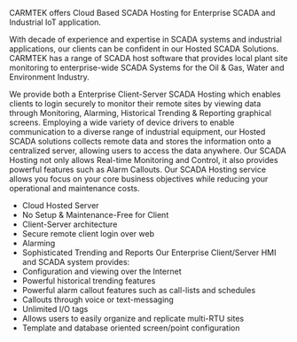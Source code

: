 CARMTEK offers Cloud Based SCADA Hosting for Enterprise SCADA and Industrial IoT application.

With decade of experience and expertise in SCADA systems and industrial applications, our clients can be confident in our Hosted SCADA Solutions. CARMTEK has a range of SCADA host software that provides local plant site monitoring to enterprise-wide SCADA Systems for the Oil & Gas, Water and Environment Industry.

We provide both a Enterprise Client-Server SCADA Hosting which enables clients to login securely to monitor their remote sites by viewing data through Monitoring, Alarming, Historical Trending & Reporting graphical screens.
Employing a wide variety of device drivers to enable communication to a diverse range of industrial equipment, our Hosted SCADA solutions collects remote data and stores the information onto a centralized server, allowing users to access the data anywhere. Our SCADA Hosting not only allows Real-time Monitoring and Control, it also provides powerful features such as Alarm Callouts.
Our SCADA Hosting service allows you focus on your core business objectives while reducing your operational and maintenance costs.
  * Cloud Hosted Server
  * No Setup & Maintenance-Free for Client
  * Client-Server architecture
  * Secure remote client login over web
  * Alarming
  * Sophisticated Trending and Reports
Our Enterprise Client/Server HMI and SCADA system provides:
  * Configuration and viewing over the Internet
  * Powerful historical trending features
  * Powerful alarm callout features such as call-lists and schedules
  * Callouts through voice or text-messaging
  * Unlimited I/O tags
  * Allows users to easily organize and replicate multi-RTU sites
  * Template and database oriented screen/point configuration